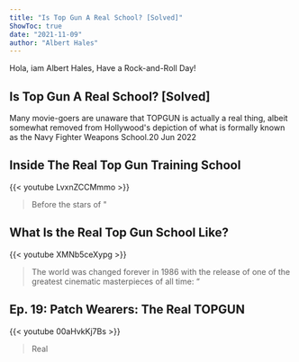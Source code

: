 ```yaml
---
title: "Is Top Gun A Real School? [Solved]"
ShowToc: true 
date: "2021-11-09"
author: "Albert Hales" 
---
```


Hola, iam Albert Hales, Have a Rock-and-Roll Day!
## Is Top Gun A Real School? [Solved]
Many movie-goers are unaware that TOPGUN is actually a real thing, albeit somewhat removed from Hollywood's depiction of what is formally known as the Navy Fighter Weapons School.20 Jun 2022

## Inside The Real Top Gun Training School
{{< youtube LvxnZCCMmmo >}}
>Before the stars of "

## What Is the Real Top Gun School Like?
{{< youtube XMNb5ceXypg >}}
>The world was changed forever in 1986 with the release of one of the greatest cinematic masterpieces of all time: “

## Ep. 19: Patch Wearers: The Real TOPGUN
{{< youtube 00aHvkKj7Bs >}}
>Real

